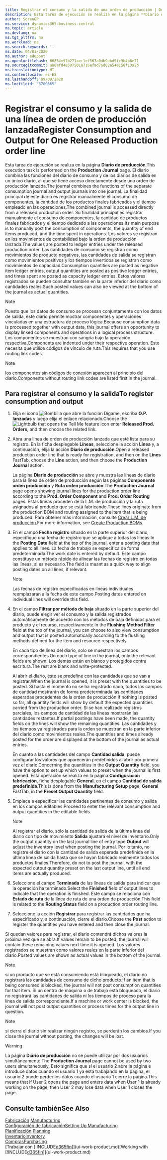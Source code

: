 ```yaml
---
title: Registrar el consumo y la salida de una orden de producción | Documentos de Microsoft
description: Esta tarea de ejecución se realiza en la página **Diario de producción**. El diario combina las funciones del diario de consumo y de los diarios de salida en un único diario, al que se tiene acceso directamente desde una orden de producción lanzada. La finalidad principal de este diario es registrar manualmente el consumo de componentes, la cantidad de los productos finales fabricados y el tiempo empleado en las operaciones. Su finalidad principal es registrar manualmente el consumo de componentes, la cantidad de productos finales fabricados y el tiempo dedicado a las operaciones.
author: SorenGP
ms.service: dynamics365-business-central
ms.topic: article
ms.devlang: na
ms.tgt_pltfrm: na
ms.workload: na
ms.search.keywords: ''
ms.date: 04/01/2020
ms.author: edupont
ms.openlocfilehash: 66854e91b271aec1ef567a0db9abd5fc9b4b8e71
ms.sourcegitcommit: a80afd4e5075018716efad76d82a54e158f1392d
ms.translationtype: HT
ms.contentlocale: es-ES
ms.lasthandoff: 09/09/2020
ms.locfileid: "3780365"
---
```

# <a name="register-consumption-and-output-for-one-released-production-order-line"></a><span data-ttu-id="31b63-106">Registrar el consumo y la salida de una línea de orden de producción lanzada</span><span class="sxs-lookup"><span data-stu-id="31b63-106">Register Consumption and Output for One Released Production order line</span></span>
<span data-ttu-id="31b63-107">Esta tarea de ejecución se realiza en la página **Diario de producción**.</span><span class="sxs-lookup"><span data-stu-id="31b63-107">This execution task is performed on the **Production Journal** page.</span></span> <span data-ttu-id="31b63-108">El diario combina las funciones del diario de consumo y de los diarios de salida en un único diario, al que se tiene acceso directamente desde una orden de producción lanzada.</span><span class="sxs-lookup"><span data-stu-id="31b63-108">The journal combines the functions of the separate consumption journal and output journals into one journal.</span></span> <span data-ttu-id="31b63-109">La finalidad principal de este diario es registrar manualmente el consumo de componentes, la cantidad de los productos finales fabricados y el tiempo empleado en las operaciones.</span><span class="sxs-lookup"><span data-stu-id="31b63-109">The combined journal is accessed directly from a released production order.</span></span> <span data-ttu-id="31b63-110">Su finalidad principal es registrar manualmente el consumo de componentes, la cantidad de productos finales fabricados y el tiempo dedicado a las operaciones.</span><span class="sxs-lookup"><span data-stu-id="31b63-110">Its main purpose is to manually post the consumption of components, the quantity of end items produced, and the time spent in operations.</span></span> <span data-ttu-id="31b63-111">Los valores se registran en los movimientos de contabilidad bajo la orden de producción lanzada.</span><span class="sxs-lookup"><span data-stu-id="31b63-111">The values are posted to ledger entries under the released production order.</span></span> <span data-ttu-id="31b63-112">Las cantidades de consumo se registran como movimientos de producto negativos, las cantidades de salida se registran como movimientos positivos y los tiempos invertidos se registran como movimientos de capacidad.</span><span class="sxs-lookup"><span data-stu-id="31b63-112">Consumption quantities are posted as negative item ledger entries, output quantities are posted as positive ledger entries, and times spent are posted as capacity ledger entries.</span></span> <span data-ttu-id="31b63-113">Estos valores registrados se pueden consultar también en la parte inferior del diario como cantidades reales.</span><span class="sxs-lookup"><span data-stu-id="31b63-113">Such posted values can also be viewed at the bottom of the journal as actual quantities.</span></span>  

> [!NOTE]  
>  <span data-ttu-id="31b63-114">Puesto que los datos de consumo se procesan conjuntamente con los datos de salida, este diario permite mostrar componentes y operaciones vinculadas en una estructura de proceso lógica.</span><span class="sxs-lookup"><span data-stu-id="31b63-114">Because consumption data is processed together with output data, this journal offers an opportunity to display linked components and operations in a logical process structure.</span></span> <span data-ttu-id="31b63-115">Los componentes se muestran con sangría bajo la operación respectiva.</span><span class="sxs-lookup"><span data-stu-id="31b63-115">Components are indented under their respective operation.</span></span> <span data-ttu-id="31b63-116">Esto necesita que utilice códigos de vínculo de ruta.</span><span class="sxs-lookup"><span data-stu-id="31b63-116">This requires that you use routing link codes.</span></span>  

> [!NOTE]  
>  <span data-ttu-id="31b63-117">los componentes sin códigos de conexión aparecen al principio del diario.</span><span class="sxs-lookup"><span data-stu-id="31b63-117">Components without routing link codes are listed first in the journal.</span></span>  

## <a name="to-register-consumption-and-output"></a><span data-ttu-id="31b63-118">Para registrar el consumo y la salida</span><span class="sxs-lookup"><span data-stu-id="31b63-118">To register consumption and output</span></span>  
1.  <span data-ttu-id="31b63-119">Elija el icono ![Bombilla que abre la función Dígame](media/ui-search/search_small.png "Dígame qué desea hacer"), escriba **O.P. lanzadas** y luego elija el enlace relacionado.</span><span class="sxs-lookup"><span data-stu-id="31b63-119">Choose the ![Lightbulb that opens the Tell Me feature](media/ui-search/search_small.png "Tell me what you want to do") icon enter **Released Prod. Orders**, and then choose the related link.</span></span>  
2.  <span data-ttu-id="31b63-120">Abra una línea de orden de producción lanzada que esté lista para su registro. En la ficha desplegable **Líneas**, seleccione la acción **Línea** y, a continuación, elija la acción **Diario de producción**.</span><span class="sxs-lookup"><span data-stu-id="31b63-120">Open a released production order line that is ready for registration, and then on the **Lines** FastTab, choose the **Line** action, and then choose the **Production Journal** action.</span></span>  

    <span data-ttu-id="31b63-121">La página **Diario de producción** se abre y muestra las líneas de diario para la línea de orden de producción según las páginas **Componente orden producción** y **Ruta orden producción**.</span><span class="sxs-lookup"><span data-stu-id="31b63-121">The **Production Journal** page opens showing journal lines for the production order line according to the **Prod. Order Component** and **Prod. Order Routing** pages.</span></span> <span data-ttu-id="31b63-122">Estas líneas proceden de la L.M. de producción y la ruta asignados al producto que se está fabricando.</span><span class="sxs-lookup"><span data-stu-id="31b63-122">These lines originate from the production BOM and routing assigned to the item that is being produced.</span></span> <span data-ttu-id="31b63-123">Para obtener más información, consulte [Crear L.M. de producción](production-how-to-create-routings.md).</span><span class="sxs-lookup"><span data-stu-id="31b63-123">For more information, see [Create Production BOMs](production-how-to-create-routings.md).</span></span>  

3.  <span data-ttu-id="31b63-124">En el campo **Fecha registro** situado en la parte superior del diario, especifique una fecha de registro que se aplique a todas las líneas.</span><span class="sxs-lookup"><span data-stu-id="31b63-124">In the **Posting Date** field at the top of the journal, enter a posting date that applies to all lines.</span></span> <span data-ttu-id="31b63-125">La fecha de trabajo se especifica de forma predeterminada.</span><span class="sxs-lookup"><span data-stu-id="31b63-125">The work date is entered by default.</span></span> <span data-ttu-id="31b63-126">Este campo constituye un método rápido de alinear las fechas de registro en todas las líneas, si es necesario.</span><span class="sxs-lookup"><span data-stu-id="31b63-126">The field is meant as a quick way to align posting dates on all lines, if relevant.</span></span>  

    > [!NOTE]  
    >  <span data-ttu-id="31b63-127">Las fechas de registro especificadas en líneas individuales reemplazarán a la fecha de este campo.</span><span class="sxs-lookup"><span data-stu-id="31b63-127">Posting dates entered on individual lines will override this field.</span></span>  

4.  <span data-ttu-id="31b63-128">En el campo **Filtrar por método de baja** situado en la parte superior del diario, puede elegir ver el consumo y la salida registrados automáticamente de acuerdo con los métodos de baja definidos para el producto y el recurso, respectivamente.</span><span class="sxs-lookup"><span data-stu-id="31b63-128">In the **Flushing Method Filter** field at the top of the journal, you can choose to also view consumption and output that is posted automatically according to the flushing methods defined for the item and resource respectively.</span></span>  

    <span data-ttu-id="31b63-129">En cada tipo de línea del diario, solo se muestran los campos correspondientes.</span><span class="sxs-lookup"><span data-stu-id="31b63-129">On each type of line in the journal, only the relevant fields are shown.</span></span> <span data-ttu-id="31b63-130">Los demás están en blanco y protegidos contra escritura.</span><span class="sxs-lookup"><span data-stu-id="31b63-130">The rest are blank and write-protected.</span></span>  

    <span data-ttu-id="31b63-131">Al abrir el diario, éste se predefine con las cantidades que se van a registrar.</span><span class="sxs-lookup"><span data-stu-id="31b63-131">When the journal is opened, it is preset with the quantities to be posted.</span></span> <span data-ttu-id="31b63-132">Si hasta el momento no se ha registrado nada, todos los campos de cantidad mostrarán de forma predeterminada las cantidades esperadas procedentes de la orden de producción.</span><span class="sxs-lookup"><span data-stu-id="31b63-132">If nothing is posted so far, all quantity fields will show by default the expected quantities carried from the production order.</span></span> <span data-ttu-id="31b63-133">Si se han realizado registros parciales, los campos de cantidad de las líneas mostrarán las cantidades restantes.</span><span class="sxs-lookup"><span data-stu-id="31b63-133">If partial postings have been made, the quantity fields on the lines will show the remaining quantities.</span></span> <span data-ttu-id="31b63-134">Las cantidades y los tiempos ya registrados para la orden se muestran en la parte inferior del diario como movimientos reales.</span><span class="sxs-lookup"><span data-stu-id="31b63-134">The quantities and times already posted for the order are displayed at the bottom of the journal as actual entries.</span></span>  

    <span data-ttu-id="31b63-135">En cuanto a las cantidades del campo **Cantidad salida**, puede configurar los valores que aparecerán predefinidos al abrir por primera vez el diario.</span><span class="sxs-lookup"><span data-stu-id="31b63-135">Concerning the quantities in the **Output Quantity** field, you have the option to set up which values to preset when the journal is first opened.</span></span> <span data-ttu-id="31b63-136">Esta operación se realiza en la página **Configuración fabricación**, ficha desplegable **General**, en el campo **Cantidad de salida predefinida**.</span><span class="sxs-lookup"><span data-stu-id="31b63-136">This is done from the **Manufacturing Setup** page, **General** FastTab, in the **Preset Output Quantity** field.</span></span>

5.  <span data-ttu-id="31b63-137">Empiece a especificar las cantidades pertinentes de consumo y salida en los campos editables.</span><span class="sxs-lookup"><span data-stu-id="31b63-137">Proceed to enter the relevant consumption and output quantities in the editable fields.</span></span>  

    > [!NOTE]  
    >  <span data-ttu-id="31b63-138">Al registrar el diario, sólo la cantidad de salida de la última línea del diario con tipo de movimiento **Salida** ajustará el nivel de inventario.</span><span class="sxs-lookup"><span data-stu-id="31b63-138">Only the output quantity on the last journal line of entry type **Output** will adjust the inventory level when posting the journal.</span></span> <span data-ttu-id="31b63-139">Por lo tanto, no registre el diario con la cantidad de salida esperada predefinida en la última línea de salida hasta que se hayan fabricado realmente todos los productos finales.</span><span class="sxs-lookup"><span data-stu-id="31b63-139">Therefore, do not to post the journal, with the expected output quantity preset on the last output line, until all end items are actually produced.</span></span>  

6.  <span data-ttu-id="31b63-140">Seleccione el campo **Terminada** de las líneas de salida para indicar que la operación ha terminado.</span><span class="sxs-lookup"><span data-stu-id="31b63-140">Select the **Finished** field of output lines to indicate that the operation is finished.</span></span> <span data-ttu-id="31b63-141">Este campo se relaciona con **Estado de ruta** de la línea de ruta de una orden de producción.</span><span class="sxs-lookup"><span data-stu-id="31b63-141">This field is related to the **Routing Status** field on a production order routing line.</span></span>  
7.  <span data-ttu-id="31b63-142">Seleccione la acción **Registrar** para registrar las cantidades que ha especificado y, a continuación, cierre el diario.</span><span class="sxs-lookup"><span data-stu-id="31b63-142">Choose the **Post** action to register the quantities you have entered and then close the journal.</span></span>  

<span data-ttu-id="31b63-143">Si quedan valores para registrar, el diario contendrá dichos valores la próxima vez que se abra.</span><span class="sxs-lookup"><span data-stu-id="31b63-143">If values remain to be posted, the journal will contain these remaining values next time it is opened.</span></span> <span data-ttu-id="31b63-144">Los valores registrados se muestran como valores reales en la parte inferior del diario.</span><span class="sxs-lookup"><span data-stu-id="31b63-144">Posted values are shown as actual values in the bottom of the journal.</span></span>  

> [!NOTE]  
>  <span data-ttu-id="31b63-145"> si un producto que se está consumiendo está bloqueado, el diario no registrará las cantidades de consumo de dicho producto.</span><span class="sxs-lookup"><span data-stu-id="31b63-145">If an item that is being consumed is blocked, the journal will not post consumption quantities for that item.</span></span> <span data-ttu-id="31b63-146">Si un centro de máquina o de trabajo está bloqueado, el diario no registrará las cantidades de salida ni los tiempos de proceso para la línea de salida correspondiente.</span><span class="sxs-lookup"><span data-stu-id="31b63-146">If a machine or work center is blocked, the journal will not post output quantities or process times for the output line in question.</span></span>  

> [!NOTE]  
>  <span data-ttu-id="31b63-147">si cierra el diario sin realizar ningún registro, se perderán los cambios.</span><span class="sxs-lookup"><span data-stu-id="31b63-147">If you close the journal without posting, the changes will be lost.</span></span>  

> [!WARNING]  
>  <span data-ttu-id="31b63-148">La página **Diario de producción** no se puede utilizar por dos usuarios simultáneamente.</span><span class="sxs-lookup"><span data-stu-id="31b63-148">The **Production Journal** page cannot be used by two users simultaneously.</span></span> <span data-ttu-id="31b63-149">Esto significa que si el usuario 2 abre la página e introduce datos cuando el usuario 1 ya está trabajando en la página, el usuario 2 puede perder los datos cuando el usuario 1 cierre la página.</span><span class="sxs-lookup"><span data-stu-id="31b63-149">This means that if User 2 opens the page and enters data when User 1 is already working on the page, then User 2 may lose data when User 1 closes the page.</span></span>  

## <a name="see-also"></a><span data-ttu-id="31b63-150">Consulte también</span><span class="sxs-lookup"><span data-stu-id="31b63-150">See Also</span></span>  
<span data-ttu-id="31b63-151">[Fabricación](production-manage-manufacturing.md)  </span><span class="sxs-lookup"><span data-stu-id="31b63-151">[Manufacturing](production-manage-manufacturing.md)  </span></span>  
[<span data-ttu-id="31b63-152">Configuración de fabricación</span><span class="sxs-lookup"><span data-stu-id="31b63-152">Setting Up Manufacturing</span></span>](production-configure-production-processes.md)  
<span data-ttu-id="31b63-153">[Planificación](production-planning.md)    </span><span class="sxs-lookup"><span data-stu-id="31b63-153">[Planning](production-planning.md)    </span></span>  
[<span data-ttu-id="31b63-154">Inventario</span><span class="sxs-lookup"><span data-stu-id="31b63-154">Inventory</span></span>](inventory-manage-inventory.md)  
[<span data-ttu-id="31b63-155">Compras</span><span class="sxs-lookup"><span data-stu-id="31b63-155">Purchasing</span></span>](purchasing-manage-purchasing.md)  
<span data-ttu-id="31b63-156">[Trabajar con [!INCLUDE[d365fin](includes/d365fin_md.md)]](ui-work-product.md)</span><span class="sxs-lookup"><span data-stu-id="31b63-156">[Working with [!INCLUDE[d365fin](includes/d365fin_md.md)]](ui-work-product.md)</span></span>
